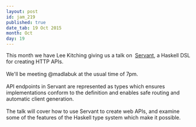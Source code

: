 ```yaml
---
layout: post
id: jam_219
published: true
date_tab: 19 Oct 2015
month: Oct
day: 19
---
```

<div>This month we have Lee Kitching giving us a talk
on&nbsp; <a href="https://haskell-servant.github.io/"
target="_self">Servant</a>, a Haskell DSL for creating
HTTP APIs.<br>
<br>
We'll be meeting @madlabuk at the usual time of 7pm.<br>
<br>
API endpoints in Servant are represented as types which
ensures implementations conform to the definition and
enables safe routing and automatic client generation.<br>
<br>
The talk will cover how to use Servant to create web
APIs, and examine some of the features of the Haskell
type system which make it possible.<br>
</div>

